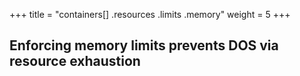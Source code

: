 +++
title = "containers[] .resources .limits .memory"
weight = 5
+++

## Enforcing memory limits prevents DOS via resource exhaustion

